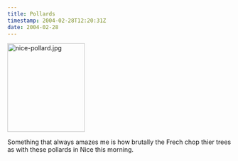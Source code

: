```yaml
---
title: Pollards
timestamp: 2004-02-28T12:20:31Z
date: 2004-02-28
---
```


<img alt="nice-pollard.jpg" src="http://blog.whatfettle.com/archives/nice-pollard.jpg" width="174" height="200" border="0" />

Something that always amazes me is how brutally the Frech chop thier trees as with these pollards in Nice this morning.